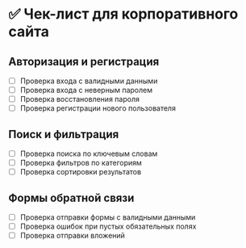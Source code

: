 
# ✅ Чек-лист для корпоративного сайта

## Авторизация и регистрация
- [ ] Проверка входа с валидными данными
- [ ] Проверка входа с неверным паролем
- [ ] Проверка восстановления пароля
- [ ] Проверка регистрации нового пользователя

## Поиск и фильтрация
- [ ] Проверка поиска по ключевым словам
- [ ] Проверка фильтров по категориям
- [ ] Проверка сортировки результатов

## Формы обратной связи
- [ ] Проверка отправки формы с валидными данными
- [ ] Проверка ошибок при пустых обязательных полях
- [ ] Проверка отправки вложений
